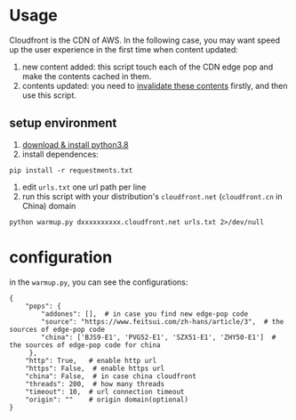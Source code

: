 # Usage

Cloudfront is the CDN of AWS. In the following case, you may want speed up the user experience in the first time when content updated:

1. new content added: this script touch each of the CDN edge pop and make the contents cached in them.
1. contents updated: you need to [invalidate these contents](https://docs.aws.amazon.com/AmazonCloudFront/latest/DeveloperGuide/Invalidation.html) firstly, and then use this script.

## setup environment

1. [download & install python3.8](https://wiki.python.org/moin/BeginnersGuide/Download)
1. install dependences:
```
pip install -r requestments.txt
```
1. edit `urls.txt` one url path per line
1. run this script with your distribution's `cloudfront.net` (`cloudfront.cn` in China) domain
```
python warmup.py dxxxxxxxxxx.cloudfront.net urls.txt 2>/dev/null
```

# configuration

in the `warmup.py`, you can see the configurations:
```
{
    "pops": {
        "addones": [],  # in case you find new edge-pop code
        "source": "https://www.feitsui.com/zh-hans/article/3",  # the sources of edge-pop code
        "china": ['BJS9-E1', 'PVG52-E1', 'SZX51-E1', 'ZHY50-E1']  # the sources of edge-pop code for china
     },
    "http": True,   # enable http url
    "https": False,  # enable https url
    "china": False,  # in case china cloudfront
    "threads": 200,  # how many threads 
    "timeout": 10,  # url connection timeout
    "origin": ""    # origin domain(optional)
}
```

